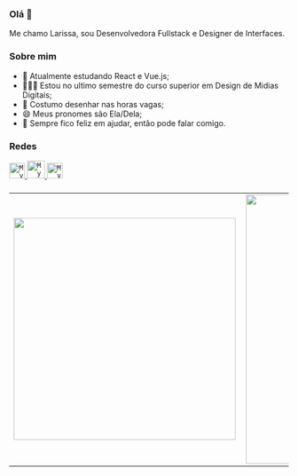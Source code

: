 ### Olá 👋

Me chamo Larissa, sou Desenvolvedora Fullstack e Designer de Interfaces.

### Sobre mim

- 🌱 Atualmente estudando React e Vue.js;
- 👩🏽‍🎓 Estou no ultimo semestre do curso superior em Design de Midias Digitais;
- 🎨 Costumo desenhar nas horas vagas;
- 😄 Meus pronomes são Ela/Dela;
- 💬 Sempre fico feliz em ajudar, então pode falar comigo.

### Redes

<a href="https://www.linkedin.com/in/larrydiniz/">
  <code><img alt="My linkedin" width="28" src="https://image.flaticon.com/icons/png/512/255/255319.png" /></code>
</a>

<a href="mailto:larissa.diniz_23@hotmail.com">
  <code><img alt="My e-mail" width="32" src="https://image.flaticon.com/icons/png/512/893/893257.png" /></code>
</a>

<a href="https://www.behance.net/larrydiniz">
  <code><img alt="My e-mail" width="28" src="https://image.flaticon.com/icons/png/512/255/255308.png" /></code>
</a>

### 

<center>
<table>
    <tr>
        <td><img width="400px" align="left" src="https://github-readme-stats.vercel.app/api/top-langs/?username=larrydiniz&hide=html&layout=compact&theme=dracula" /></td>
        <td><img width="485px" align="left" src="https://github-readme-stats.vercel.app/api?username=larrydiniz&theme=dracula"/></td>
    </tr>   
</table>
</center> 
